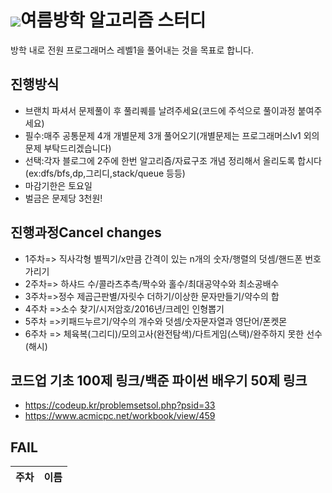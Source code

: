 # <img src="https://img.shields.io/badge/Python-3766AB?style=flat-square&logo=Python&logoColor=white"/>여름방학 알고리즘 스터디
  방학 내로 전원 프로그래머스 레벨1을 풀어내는 것을 목표로 합니다.<br>
## 진행방식
  - 브랜치 파셔서 문제풀이 후 풀리퀘를 날려주세요(코드에 주석으로 풀이과정 붙여주세요)<br>
  - 필수:매주 공통문제 4개 개별문제 3개 풀어오기(개별문제는 프로그래머스lv1 외의 문제 부탁드리겠습니다)<br>
  - 선택:각자 블로그에 2주에 한번 알고리즘/자료구조 개념 정리해서 올리도록 합시다(ex:dfs/bfs,dp,그리디,stack/queue 등등)<br>
  - 마감기한은 토요일
  - 벌금은 문제당 3천원!
  
## 진행과정Cancel changes
  - 1주차=> 직사각형 별찍기/x만큼 간격이 있는 n개의 숫자/행렬의 덧셈/핸드폰 번호 가리기
  - 2주차=> 하샤드 수/콜라츠추측/짝수와 홀수/최대공약수와 최소공배수
  - 3주차=>정수 제곱근판별/자릿수 더하기/이상한 문자만들기/약수의 합
  - 4주차 =>소수 찾기/시저암호/2016년/크레인 인형뽑기
  - 5주차 =>키패드누르기/약수의 개수와 덧셈/숫자문자열과 영단어/폰켓몬
  - 6주차 => 체육복(그리디)/모의고사(완전탐색)/다트게임(스택)/완주하지 못한 선수(해시)
  
## 코드업 기초 100제 링크/백준 파이썬 배우기 50제 링크
- https://codeup.kr/problemsetsol.php?psid=33
- https://www.acmicpc.net/workbook/view/459

## FAIL 
|주차|이름|
|---|---|
